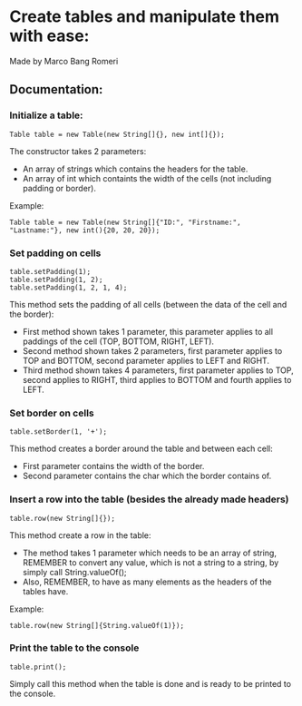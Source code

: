 # Create tables and manipulate them with ease:
Made by Marco Bang Romeri

## Documentation:

### Initialize a table:
```
Table table = new Table(new String[]{}, new int[]{});
```

The constructor takes 2 parameters:
 - An array of strings which contains the headers for the table.
 - An array of int which containts the width of the cells (not including padding or border).
 
 Example:
```
Table table = new Table(new String[]{"ID:", "Firstname:", "Lastname:"}, new int(){20, 20, 20});
```

### Set padding on cells
```
table.setPadding(1);
table.setPadding(1, 2);
table.setPadding(1, 2, 1, 4);
```

This method sets the padding of all cells (between the data of the cell and the border):
 - First method shown takes 1 parameter, this parameter applies to all paddings of the cell (TOP, BOTTOM, RIGHT, LEFT).
 - Second method shown takes 2 parameters, first parameter applies to TOP and BOTTOM, second parameter applies to LEFT and RIGHT.
 - Third method shown takes 4 parameters, first parameter applies to TOP, second applies to RIGHT, third applies to BOTTOM and fourth applies to LEFT.
 
 ### Set border on cells
 ```
table.setBorder(1, '+');
```

This method creates a border around the table and between each cell:
- First parameter contains the width of the border.
- Second parameter contains the char which the border contains of.

### Insert a row into the table (besides the already made headers)
 ```
table.row(new String[]{});
```

This method create a row in the table:
 - The method takes 1 parameter which needs to be an array of string, REMEMBER to convert any value, which is not a string to a string, by simply call String.valueOf(<variable>);
 - Also, REMEMBER, to have as many elements as the headers of the tables have.
 
Example:
 ```
table.row(new String[]{String.valueOf(1)});
```

### Print the table to the console
 ```
table.print();
```

Simply call this method when the table is done and is ready to be printed to the console.
